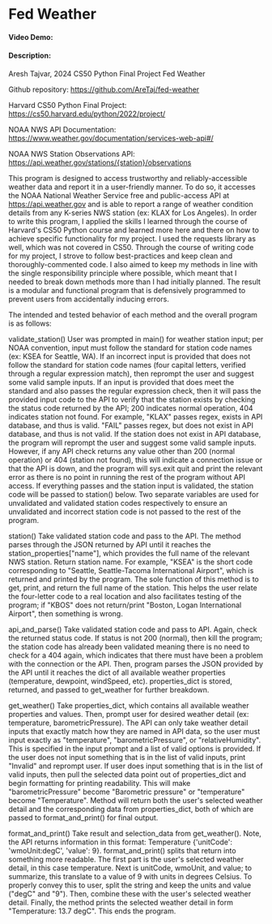 # Fed Weather
#### Video Demo:  <URL HERE>
#### Description: 
Aresh Tajvar, 2024
CS50 Python Final Project
Fed Weather

Github repository:
https://github.com/AreTaj/fed-weather

Harvard CS50 Python Final Project:
https://cs50.harvard.edu/python/2022/project/

NOAA NWS API Documentation:
https://www.weather.gov/documentation/services-web-api#/

NOAA NWS Station Observations API:
https://api.weather.gov/stations/{station}/observations 

This program is designed to access trustworthy and reliably-accessible weather data and report it in a user-friendly manner. To do so, it accesses the NOAA National Weather Service free and public-access API at https://api.weather.gov and is able to report a range of weather condition details from any K-series NWS station (ex: KLAX for Los Angeles). In order to write this program, I applied the skills I learned through the course of Harvard's CS50 Python course and learned more here and there on how to achieve specific functionality for my project. I used the requests library as well, which was not covered in CS50. Through the course of writing code for my project, I strove to follow best-practices and keep clean and thoroughly-commented code. I also aimed to keep my methods in line with the single responsibility principle where possible, which meant that I needed to break down methods more than I had initially planned. The result is a modular and functional program that is defensively programmed to prevent users from accidentally inducing errors.

The intended and tested behavior of each method and the overall program is as follows:

validate_station()
User was prompted in main() for weather station input; per NOAA convention, input must follow the standard for station code names (ex: KSEA for Seattle, WA). If an incorrect input is provided that does not follow the standard for station code names (four capital letters, verified through a regular expression match), then reprompt the user and suggest some valid sample inputs. If an input is provided that does meet the standard and also passes the regular expression check, then it will pass the provided input code to the API to verify that the station exists by checking the status code returned by the API; 200 indicates normal operation, 404 indicates station not found. For example, "KLAX" passes regex, exists in API database, and thus is valid. "FAIL" passes regex, but does not exist in API database, and thus is not valid. If the station does not exist in API database, the program will reprompt the user and suggest some valid sample inputs. However, if any API check returns any value other than 200 (normal operation) or 404 (station not found), this will indicate a connection issue or that the API is down, and the program will sys.exit quit and print the relevant error as there is no point in running the rest of the program without API access. If everything passes and the station input is validated, the station code will be passed to station() below. Two separate variables are used for unvalidated and validated station codes respectively to ensure an unvalidated and incorrect station code is not passed to the rest of the program.

station()
Take validated station code and pass to the API. The method parses through the JSON returned by API until it reaches the station_properties["name"], which provides the full name of the relevant NWS station. Return station name. For example, "KSEA" is the short code corresponding to "Seattle, Seattle-Tacoma International Airport", which is returned and printed by the program. The sole function of this method is to get, print, and return the full name of the station. This helps the user relate the four-letter code to a real location and also facilitates testing of the program; if "KBOS" does not return/print "Boston, Logan International Airport", then something is wrong.

api_and_parse()
Take validated station code and pass to API. Again, check the returned status code. If status is not 200 (normal), then kill the program; the station code has already been validated meaning there is no need to check for a 404 again, which indicates that there must have been a problem with the connection or the API. Then, program parses the JSON provided by the API until it reaches the dict of all available weather properties (temperature, dewpoint, windSpeed, etc). properties_dict is stored, returned, and passed to get_weather for further breakdown.

get_weather()
Take properties_dict, which contains all available weather properties and values. Then, prompt user for desired weather detail (ex: temperature, barometricPressure). The API can only take weather detail inputs that exactly match how they are named in API data, so the user must input exactly as "temperature", "barometricPressure", or "relativeHumidity". This is specified in the input prompt and a list of valid options is provided. If the user does not input something that is in the list of valid inputs, print "Invalid" and reprompt user. If user does input something that is in the list of valid inputs, then pull the selected data point out of properties_dict and begin formatting for printing readability. This will make "barometricPressure" become "Barometric pressure" or "temperature" become "Temperature". Method will return both the user's selected weather detail and the corresponding data from properties_dict, both of which are passed to format_and_print() for final output.

format_and_print()
Take result and selection_data from get_weather(). Note, the API returns information in this format: Temperature {'unitCode': 'wmoUnit:degC', 'value': 9}. format_and_print() splits that return into something more readable. The first part is the user's selected weather detail, in this case temperature. Next is unitCode, wmoUnit, and value; to summarize, this translate to a value of 9 with units in degrees Celsius. To properly convey this to user, split the string and keep the units and value ("degC" and "9"). Then, combine these with the user's selected weather detail. Finally, the method prints the selected weather detail in form "Temperature: 13.7 degC". This ends the program.

